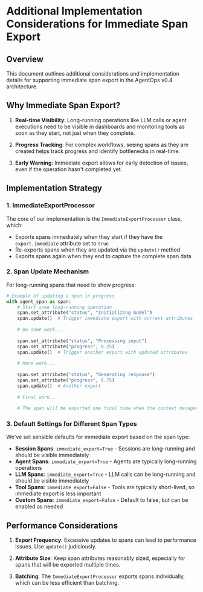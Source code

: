 # Additional Implementation Considerations for Immediate Span Export

## Overview
This document outlines additional considerations and implementation details for supporting immediate span export in the AgentOps v0.4 architecture.

## Why Immediate Span Export?

1. **Real-time Visibility**: Long-running operations like LLM calls or agent executions need to be visible in dashboards and monitoring tools as soon as they start, not just when they complete.

2. **Progress Tracking**: For complex workflows, seeing spans as they are created helps track progress and identify bottlenecks in real-time.

3. **Early Warning**: Immediate export allows for early detection of issues, even if the operation hasn't completed yet.

## Implementation Strategy

### 1. ImmediateExportProcessor

The core of our implementation is the `ImmediateExportProcessor` class, which:

- Exports spans immediately when they start if they have the `export.immediate` attribute set to `true`
- Re-exports spans when they are updated via the `update()` method
- Exports spans again when they end to capture the complete span data

### 2. Span Update Mechanism

For long-running spans that need to show progress:

```python
# Example of updating a span in progress
with agent_span as span:
    # Start some long-running operation
    span.set_attribute("status", "Initializing model")
    span.update()  # Trigger immediate export with current attributes
    
    # Do some work...
    
    span.set_attribute("status", "Processing input")
    span.set_attribute("progress", 0.25)
    span.update()  # Trigger another export with updated attributes
    
    # More work...
    
    span.set_attribute("status", "Generating response")
    span.set_attribute("progress", 0.75)
    span.update()  # Another export
    
    # Final work...
    
    # The span will be exported one final time when the context manager exits
```

### 3. Default Settings for Different Span Types

We've set sensible defaults for immediate export based on the span type:

- **Session Spans**: `immediate_export=True` - Sessions are long-running and should be visible immediately
- **Agent Spans**: `immediate_export=True` - Agents are typically long-running operations
- **LLM Spans**: `immediate_export=True` - LLM calls can be long-running and should be visible immediately
- **Tool Spans**: `immediate_export=False` - Tools are typically short-lived, so immediate export is less important
- **Custom Spans**: `immediate_export=False` - Default to false, but can be enabled as needed

## Performance Considerations

1. **Export Frequency**: Excessive updates to spans can lead to performance issues. Use `update()` judiciously.

2. **Attribute Size**: Keep span attributes reasonably sized, especially for spans that will be exported multiple times.

3. **Batching**: The `ImmediateExportProcessor` exports spans individually, which can be less efficient than batching. 